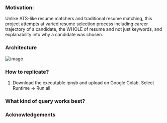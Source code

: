 ### Motivation: 
Unlike ATS-like resume matchers and traditional resume matching, this project attempts at varied resume selection process including career trajectory of a candidate, the WHOLE of resume and not just keywords, and explanability into why a candidate was chosen.

### Architecture
![image](https://github.com/user-attachments/assets/50ffc6ab-fb1f-4870-a8d9-afc05ee8feb4)


### How to replicate?
1. Download the executable.ipnyb and upload on Google Colab. Select Runtime -> Run all

### What kind of query works best?


### Acknowledgements
